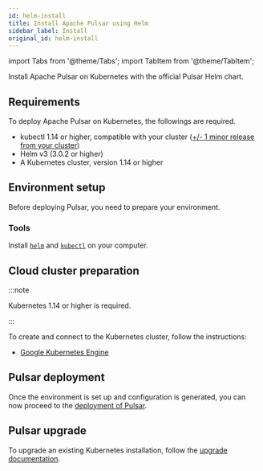 ```yaml
---
id: helm-install
title: Install Apache Pulsar using Helm
sidebar_label: Install
original_id: helm-install
---
```


import Tabs from '@theme/Tabs';
import TabItem from '@theme/TabItem';


Install Apache Pulsar on Kubernetes with the official Pulsar Helm chart.

## Requirements

To deploy Apache Pulsar on Kubernetes, the followings are required.

- kubectl 1.14 or higher, compatible with your cluster ([+/- 1 minor release from your cluster](https://kubernetes.io/docs/tasks/tools/install-kubectl/#before-you-begin))
- Helm v3 (3.0.2 or higher)
- A Kubernetes cluster, version 1.14 or higher

## Environment setup

Before deploying Pulsar, you need to prepare your environment.

### Tools

Install [`helm`](helm-tools.md) and [`kubectl`](helm-tools) on your computer.

## Cloud cluster preparation

:::note

Kubernetes 1.14 or higher is required.

:::

To create and connect to the Kubernetes cluster, follow the instructions:

- [Google Kubernetes Engine](helm-prepare.md#google-kubernetes-engine)

## Pulsar deployment

Once the environment is set up and configuration is generated, you can now proceed to the [deployment of Pulsar](helm-deploy).

## Pulsar upgrade

To upgrade an existing Kubernetes installation, follow the [upgrade documentation](helm-upgrade).
